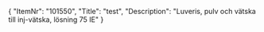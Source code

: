 {
  "ItemNr": "101550",
  "Title": "test",
  "Description": "Luveris, pulv och vätska till inj-vätska, lösning 75 IE"
}